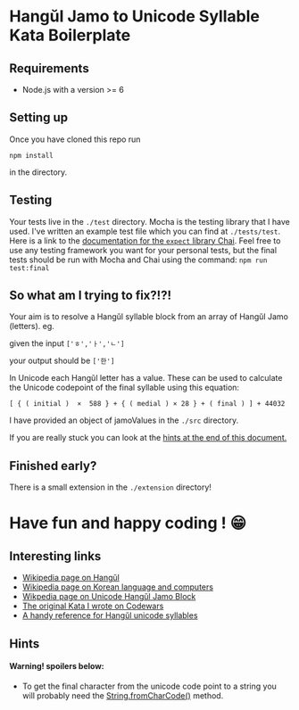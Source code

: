 # Hangŭl Jamo to Unicode Syllable Kata Boilerplate


## Requirements

* Node.js with a version >= 6

## Setting up

Once you have cloned this repo run

`npm install`

in the directory.

## Testing

Your tests live in the `./test` directory. Mocha is the testing library that I have used. I've written an example test file which you can find at `./tests/test`. Here is a link to the [documentation for the `expect` library Chai](http://chaijs.com/). Feel free to use any testing framework you want for your personal tests, but the final tests should be run with Mocha and Chai using the command:
`npm run test:final`

## So what am I trying to fix?!?!

Your aim is to resolve a Hangŭl syllable block from an array of Hangŭl Jamo (letters).
eg.

given the input `['ㅎ','ㅏ','ㄴ']`

your output should be `['한']`

In Unicode each Hangŭl letter has a value. These can be used to calculate the Unicode codepoint of the final syllable using this equation:

`[ { ( initial )  ×  588 } + { ( medial ) × 28 } + ( final ) ] + 44032`

I have provided an object of jamoValues in the `./src` directory.

If you are really stuck you can look at the [hints at the end of this document.](https://github.com/eleanombre/hangul-unicode-dojo#hints)

## Finished early?

There is a small extension in the `./extension` directory!

# Have fun and happy coding ! 😁

## Interesting links
* [Wikipedia page on Hangŭl](https://en.wikipedia.org/wiki/Hangul)
* [Wikipedia page on Korean language and computers](https://en.wikipedia.org/wiki/Korean_language_and_computers)
* [Wikpedia page on Unicode Hangŭl Jamo Block](https://en.wikipedia.org/wiki/Hangul_Jamo_(Unicode_block))
* [The original Kata I wrote on Codewars](https://www.codewars.com/kata/58223a9f70ca2844e0000592)
* [A handy reference for Hangŭl unicode syllables](http://jrgraphix.net/r/Unicode/AC00-D7AF)

## Hints
#### Warning! spoilers below:

* To get the final character from the unicode code point to a string you will probably need the [String.fromCharCode()](https://developer.mozilla.org/en-US/docs/Web/JavaScript/Reference/Global_Objects/String/fromCharCode) method.
